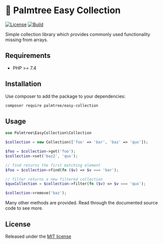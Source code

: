 # :palm_tree: Palmtree Easy Collection

[![License](https://img.shields.io/github/license/palmtreephp/easy-collection)](LICENSE)
[![Build](https://img.shields.io/github/workflow/status/palmtreephp/easy-collection/Build.svg)](https://github.com/palmtreephp/easy-collection/actions/workflows/build.yml)

Simple collection library which provides commonly used functionality missing from arrays.

## Requirements
* PHP >= 7.4

## Installation

Use composer to add the package to your dependencies:
```bash
composer require palmtree/easy-collection
```

## Usage

```php
use Palmtree\EasyCollection\Collection

$collection = new Collection(['foo' => 'bar', 'baz' => 'qux']);

$foo = $collection->get('foo');
$collection->set('baz2', 'qux');

// find returns the first matching element
$foo = $collection->find(fn ($v) => $v === 'bar');

// filter returns a new filtered collection
$quxCollection = $collection->filter(fn ($v) => $v === 'qux');

$collection->remove('baz');
```

Many other methods are provided. Read through the documented source code to see more.

## License

Released under the [MIT license](LICENSE)
